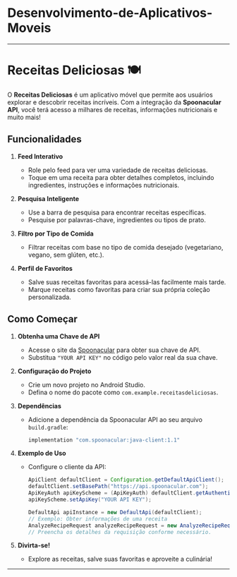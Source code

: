 # Desenvolvimento-de-Aplicativos-Moveis

---

# Receitas Deliciosas 🍽️

O **Receitas Deliciosas** é um aplicativo móvel que permite aos usuários explorar e descobrir receitas incríveis. Com a integração da **Spoonacular API**, você terá acesso a milhares de receitas, informações nutricionais e muito mais!

## Funcionalidades

1. **Feed Interativo**
   - Role pelo feed para ver uma variedade de receitas deliciosas.
   - Toque em uma receita para obter detalhes completos, incluindo ingredientes, instruções e informações nutricionais.

2. **Pesquisa Inteligente**
   - Use a barra de pesquisa para encontrar receitas específicas.
   - Pesquise por palavras-chave, ingredientes ou tipos de prato.

3. **Filtro por Tipo de Comida**
   - Filtrar receitas com base no tipo de comida desejado (vegetariano, vegano, sem glúten, etc.).

4. **Perfil de Favoritos**
   - Salve suas receitas favoritas para acessá-las facilmente mais tarde.
   - Marque receitas como favoritas para criar sua própria coleção personalizada.

## Como Começar

1. **Obtenha uma Chave de API**
   - Acesse o site da [Spoonacular](https://spoonacular.com/contact) para obter sua chave de API.
   - Substitua `"YOUR API KEY"` no código pelo valor real da sua chave.

2. **Configuração do Projeto**
   - Crie um novo projeto no Android Studio.
   - Defina o nome do pacote como `com.example.receitasdeliciosas`.

3. **Dependências**
   - Adicione a dependência da Spoonacular API ao seu arquivo `build.gradle`:
     ```gradle
     implementation "com.spoonacular:java-client:1.1"
     ```

4. **Exemplo de Uso**
   - Configure o cliente da API:
     ```java
     ApiClient defaultClient = Configuration.getDefaultApiClient();
     defaultClient.setBasePath("https://api.spoonacular.com");
     ApiKeyAuth apiKeyScheme = (ApiKeyAuth) defaultClient.getAuthentication("apiKeyScheme");
     apiKeyScheme.setApiKey("YOUR API KEY");

     DefaultApi apiInstance = new DefaultApi(defaultClient);
     // Exemplo: Obter informações de uma receita
     AnalyzeRecipeRequest analyzeRecipeRequest = new AnalyzeRecipeRequest();
     // Preencha os detalhes da requisição conforme necessário.
     ```

5. **Divirta-se!**
   - Explore as receitas, salve suas favoritas e aproveite a culinária!

---
